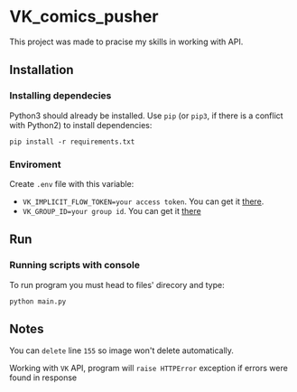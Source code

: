 # VK_comics_pusher
 
This project was made to pracise my skills in working with API.

## Installation

### Installing dependecies

Python3 should already be installed.
Use `pip` (or `pip3`, if there is a conflict with Python2) to install dependencies:

```
pip install -r requirements.txt
```

### Enviroment

Create `.env` file with this variable:

- `VK_IMPLICIT_FLOW_TOKEN=your access token`. You can get it [there](https://dev.vk.com/ru/api/access-token/implicit-flow-user).
- `VK_GROUP_ID=your group id`. You can get it [there](https://regvk.com/id/)

## Run

### Running scripts with console

To run program you must head to files' direcory and type:

```
python main.py
```

## Notes

You can `delete` line `155` so image won't delete automatically.

Working with `VK` API, program will `raise HTTPError` exception if errors were found in response
